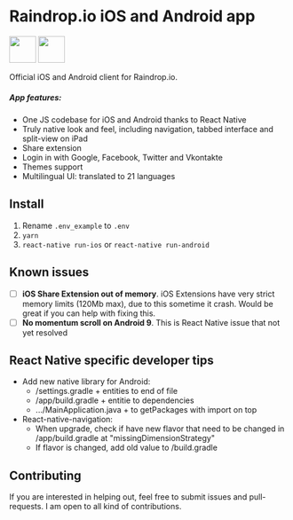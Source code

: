 # Raindrop.io iOS and Android app
[<img src="http://pluspng.com/img-png/get-it-on-google-play-badge-png-open-2000.png" height="48">](https://play.google.com/store/apps/details?id=io.raindrop.raindropio) [<img src="https://devimages-cdn.apple.com/app-store/marketing/guidelines/images/badge-example-alternate_2x.png" height="48">](https://itunes.apple.com/us/app/id1021913807)

Official iOS and Android client for Raindrop.io.

##### App features:
- One JS codebase for iOS and Android thanks to React Native
- Truly native look and feel, including navigation, tabbed interface and split-view on iPad
- Share extension
- Login in with Google, Facebook, Twitter and Vkontakte
- Themes support
- Multilingual UI: translated to 21 languages

## Install
1. Rename `.env_example` to `.env`
2. `yarn`
3. `react-native run-ios` or `react-native run-android`

## Known issues
- [ ] **iOS Share Extension out of memory**. iOS Extensions have very strict memory limits (120Mb max), due to this sometime it crash. Would be great if you can help with fixing this.
- [ ] **No momentum scroll on Android 9**. This is React Native issue that not yet resolved

## React Native specific developer tips
- Add new native library for Android:
    - /settings.gradle + entities to end of file
    - /app/build.gradle + entitie to dependencies
    - .../MainApplication.java + to getPackages with import on top
- React-native-navigation:
    - When upgrade, check if have new flavor that need to be changed in /app/build.gradle at "missingDimensionStrategy"
    - If flavor is changed, add old value to /build.gradle

## Contributing
If you are interested in helping out, feel free to submit issues and pull-requests. I am open to all kind of contributions.